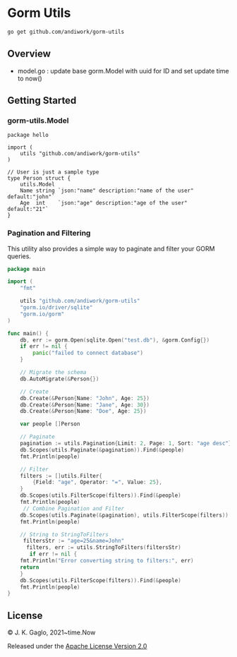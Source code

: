 # Gorm Utils
```bash
go get github.com/andiwork/gorm-utils
```
## Overview
* model.go : update  base gorm.Model with uuid for ID and set update time to now() 

## Getting Started
### gorm-utils.Model
```
package hello

import (
	utils "github.com/andiwork/gorm-utils"
)

// User is just a sample type
type Person struct {
	utils.Model
	Name string `json:"name" description:"name of the user" default:"john"`
	Age  int    `json:"age" description:"age of the user" default:"21"`
}
```

### Pagination and Filtering

This utility also provides a simple way to paginate and filter your GORM queries.

```go
package main

import (
	"fmt"

	utils "github.com/andiwork/gorm-utils"
	"gorm.io/driver/sqlite"
	"gorm.io/gorm"
)

func main() {
	db, err := gorm.Open(sqlite.Open("test.db"), &gorm.Config{})
	if err != nil {
		panic("failed to connect database")
	}

	// Migrate the schema
	db.AutoMigrate(&Person{})

	// Create
	db.Create(&Person{Name: "John", Age: 25})
	db.Create(&Person{Name: "Jane", Age: 30})
	db.Create(&Person{Name: "Doe", Age: 25})

	var people []Person

	// Paginate
	pagination := utils.Pagination{Limit: 2, Page: 1, Sort: "age desc"}
	db.Scopes(utils.Paginate(&pagination)).Find(&people)
	fmt.Println(people)

	// Filter
	filters := []utils.Filter{
		{Field: "age", Operator: "=", Value: 25},
	}
	db.Scopes(utils.FilterScope(filters)).Find(&people)
	fmt.Println(people)
	 // Combine Pagination and Filter
	db.Scopes(utils.Paginate(&pagination), utils.FilterScope(filters)).Find(&people)
	fmt.Println(people)

	// String to StringToFilters
	 filtersStr := "age=25&name=John"
	  filters, err := utils.StringToFilters(filtersStr)
	   if err != nil {
	fmt.Println("Error converting string to filters:", err)
	return
	}
	db.Scopes(utils.FilterScope(filters)).Find(&people)
	fmt.Println(people)
}
```

## License

© J. K. Gaglo, 2021~time.Now

Released under the [Apache License Version 2.0](https://www.apache.org/licenses/LICENSE-2.0.txt)

